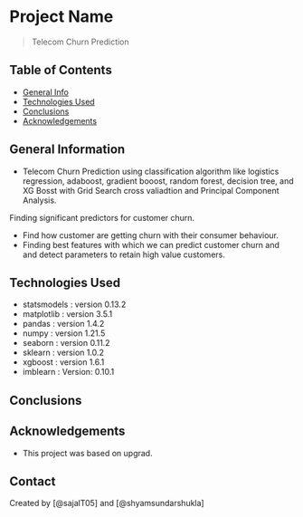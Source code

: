 # Project Name
> Telecom Churn Prediction

## Table of Contents
* [General Info](#general-information)
* [Technologies Used](#technologies-used)
* [Conclusions](#conclusions)
* [Acknowledgements](#acknowledgements)

## General Information
- Telecom Churn Prediction using classification algorithm like logistics regression, adaboost, gradient booost, random forest, decision tree, and XG Bosst with Grid Search cross valiadtion and Principal Component Analysis. 

Finding significant predictors for customer churn.
- Find how customer are getting churn with their consumer behaviour.
- Finding best features with which we can  predict customer churn and and detect parameters to retain high value customers.

## Technologies Used
- statsmodels : version 0.13.2
- matplotlib : version 3.5.1
- pandas : version 1.4.2
- numpy : version 1.21.5
- seaborn : version 0.11.2
- sklearn : version 1.0.2
- xgboost : version 1.6.1
- imblearn : Version: 0.10.1

## Conclusions


## Acknowledgements
- This project was based on upgrad.


## Contact
Created by [@sajalT05] and [@shyamsundarshukla]